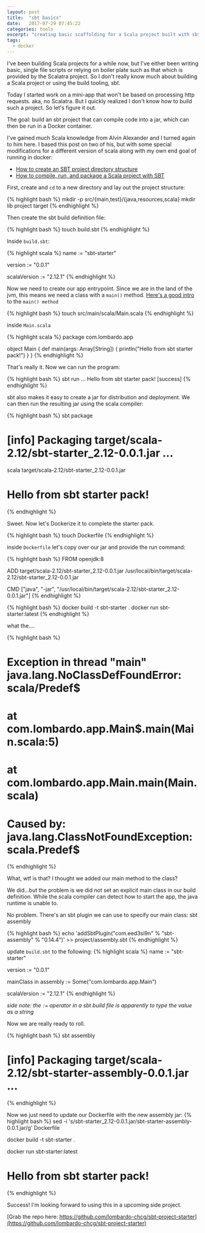 ```yaml
---
layout: post
title:  "sbt basics"
date:   2017-07-29 07:45:22
categories: tools
excerpt: "creating basic scaffolding for a Scala project built with sbt and docker"
tags:
  - docker
---
```


I've been building Scala projects for a while now, but I've either been writing basic, single file scripts or relying on boiler plate such as that which is provided by the Scalatra project.  So I don't really know much about building a Scala project or using the build tooling, sbt.

Today I started work on a mini-app that won't be based on processing http requests.  aka, no Scalatra.  But I quickly realized I don't know how to build such a project.  So let's figure it out.

The goal: build an sbt project that can compile code into a jar, which can then be run in a Docker container.

I've gained much Scala knowledge from Alvin Alexander and I turned again to him here.  I based this post on two of his, but with some special modifications for a different version of scala along with my own end goal of running in docker:
* [How to create an SBT project directory structure](https://alvinalexander.com/scala/how-to-create-sbt-project-directory-structure-scala)
* [How to compile, run, and package a Scala project with SBT](https://alvinalexander.com/scala/sbt-how-to-compile-run-package-scala-project)

First, create and `cd` to a new directory and lay out the project structure:

{% highlight bash %}
mkdir -p src/{main,test}/{java,resources,scala}
mkdir lib project target
{% endhighlight %}

Then create the sbt build definition file:

{% highlight bash %}
touch build.sbt
{% endhighlight %}

Inside `build.sbt`:

{% highlight scala %}
name := "sbt-starter"

version := "0.0.1"

scalaVersion := "2.12.1"
{% endhighlight %}

Now we need to create our app entrypoint.  Since we are in the land of the jvm, this means we need a class with a `main()` method.  [Here's a good intro](https://www.cs.princeton.edu/courses/archive/spr96/cs333/java/tutorial/java/anatomy/main.html) to the `main() method`

{% highlight bash %}
touch src/main/scala/Main.scala
{% endhighlight %}

inside `Main.scala`

{% highlight scala %}
package com.lombardo.app

object Main {
  def main(args: Array[String]) {
    println("Hello from sbt starter pack!")
  }
}
{% endhighlight %}

That's really it.  Now we can run the program:

{% highlight bash %}
sbt run
...
Hello from sbt starter pack!
[success]
{% endhighlight %}

sbt also makes it easy to create a jar for distribution and deployment.  We can then run the resulting jar using the scala compiler:

{% highlight bash %}
sbt package

# [info] Packaging target/scala-2.12/sbt-starter_2.12-0.0.1.jar ...

scala target/scala-2.12/sbt-starter_2.12-0.0.1.jar
# Hello from sbt starter pack!
{% endhighlight %}

Sweet.  Now let's Dockerize it to complete the starter pack.

{% highlight bash %}
touch Dockerfile
{% endhighlight %}

inside `Dockerfile` let's copy over our jar and provide the run command:

{% highlight bash %}
FROM openjdk:8

ADD target/scala-2.12/sbt-starter_2.12-0.0.1.jar /usr/local/bin/target/scala-2.12/sbt-starter_2.12-0.0.1.jar

CMD ["java", "-jar", "/usr/local/bin/target/scala-2.12/sbt-starter_2.12-0.0.1.jar"]
{% endhighlight %}

{% highlight bash %}
docker build -t sbt-starter .
docker run sbt-starter:latest
{% endhighlight %}

what the....

{% highlight bash %}
# Exception in thread "main" java.lang.NoClassDefFoundError: scala/Predef$
# 	at com.lombardo.app.Main$.main(Main.scala:5)
# 	at com.lombardo.app.Main.main(Main.scala)
# Caused by: java.lang.ClassNotFoundException: scala.Predef$
{% endhighlight %}

What, wtf is that?  I thought we added our main method to the class?

We did...but the problem is we did not set an explicit main class in our build definition.  While the scala compiler can detect how to start the app, the java runtime is unable to.  

No problem.  There's an sbt plugin we can use to specify our main class: sbt assembly

{% highlight bash %}
echo 'addSbtPlugin("com.eed3si9n" % "sbt-assembly" % "0.14.4")' >> project/assembly.sbt
{% endhighlight %}

update `build.sbt` to the following:
{% highlight scala %}
name := "sbt-starter"

version := "0.0.1"

mainClass in assembly := Some("com.lombardo.app.Main")

scalaVersion := "2.12.1"
{% endhighlight %}

*side note: the `:=` operator in a sbt build file is apparently to type the value as a string*

Now we are really ready to roll.


{% highlight bash %}
sbt assembly

# [info] Packaging target/scala-2.12/sbt-starter-assembly-0.0.1.jar ...
{% endhighlight %}

Now we just need to update our Dockerfile with the new assembly jar:
{% highlight bash %}
sed -i 's/sbt-starter_2.12-0.0.1.jar/sbt-starter-assembly-0.0.1.jar/g' Dockerfile

docker build -t sbt-starter .

docker run sbt-starter:latest

# Hello from sbt starter pack!
{% endhighlight %}

Success!  I'm looking forward to using this in a upcoming side project.  

[Grab the repo here: https://github.com/lombardo-chcg/sbt-project-starter](https://github.com/lombardo-chcg/sbt-project-starter)
